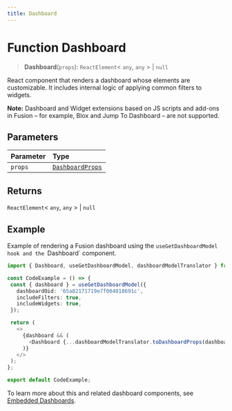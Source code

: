 ```yaml
---
title: Dashboard
---
```


# Function Dashboard

> **Dashboard**(`props`): `ReactElement`\< `any`, `any` \> \| `null`

React component that renders a dashboard whose elements are customizable. It includes internal logic of applying common filters to widgets.

**Note:** Dashboard and Widget extensions based on JS scripts and add-ons in Fusion – for example, Blox and Jump To Dashboard – are not supported.

## Parameters

| Parameter | Type |
| :------ | :------ |
| `props` | [`DashboardProps`](../interfaces/interface.DashboardProps.md) |

## Returns

`ReactElement`\< `any`, `any` \> \| `null`

## Example

Example of rendering a Fusion dashboard using the `useGetDashboardModel hook and the `Dashboard` component.

```ts
import { Dashboard, useGetDashboardModel, dashboardModelTranslator } from '@sisense/sdk-ui';

const CodeExample = () => {
 const { dashboard } = useGetDashboardModel({
   dashboardOid: '65a82171719e7f004018691c',
   includeFilters: true,
   includeWidgets: true,
 });

 return (
   <>
     {dashboard && (
       <Dashboard {...dashboardModelTranslator.toDashboardProps(dashboard)} />
     )}
   </>
 );
};

export default CodeExample;
```

To learn more about this and related dashboard components,
see [Embedded Dashboards](/guides/sdk/guides/dashboards/index.html).
